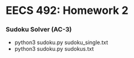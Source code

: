 # EECS 492: Homework 2
### Sudoku Solver (AC-3)
* python3 sudoku.py sudoku_single.txt
* python3 sudoku.py sudokus.txt
